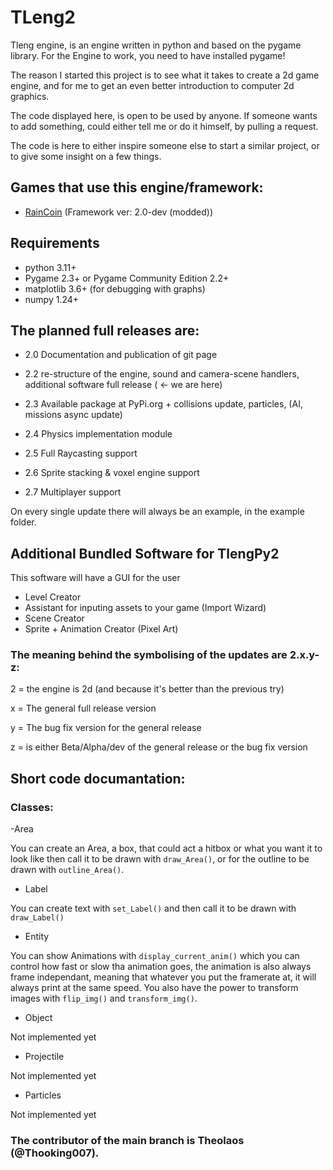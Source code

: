 # TLeng2

Tleng engine, is an engine written in python and based on the pygame library. For the Engine to work, you need to have installed pygame!

The reason I started this project is to see what it takes to create a 2d game engine, and for me to get an even better introduction to computer 2d graphics.

The code displayed here, is open to be used by anyone. If someone wants to add something, could either tell me or do it himself, by pulling a request.

The code is here to either inspire someone else to start a similar project, or to give some insight on a few things.

## Games that use this engine/framework:

- [RainCoin](https://github.com/TheooKing/RainCoin) (Framework ver: 2.0-dev (modded))

## Requirements
- python 3.11+
- Pygame 2.3+ or Pygame Community Edition 2.2+
- matplotlib 3.6+ (for debugging with graphs)
- numpy 1.24+ 


## The planned full releases are:

- 2.0 Documentation and publication of git page 

- 2.2 re-structure of the engine, sound and camera-scene handlers, additional software full release ( <- we are here)

- 2.3 Available package at PyPi.org + collisions update, particles, (AI, missions async update) 

- 2.4 Physics implementation module

- 2.5 Full Raycasting support

- 2.6 Sprite stacking & voxel engine support

- 2.7 Multiplayer support

On every single update there will always be an example, in the example folder.

## Additional Bundled Software for TlengPy2

This software will have a GUI for the user

- Level Creator
- Assistant for inputing assets to your game (Import Wizard)
- Scene Creator
- Sprite + Animation Creator (Pixel Art)

### The meaning behind the symbolising of the updates are 2.x.y-z:

2 = the engine is 2d (and because it's better than the previous try)

x = The general full release version 

y = The bug fix version for the general release

z = is either Beta/Alpha/dev of the general release or the bug fix version





## Short code documantation:

### Classes:

 -Area

You can create an Area, a box, that could act a hitbox or what you want it to look like then call it to be drawn with `draw_Area()`, or for the outline to be drawn with `outline_Area()`.

 - Label

You can create text with `set_Label()` and then call it to be drawn with `draw_Label()`

 - Entity

You can show Animations with `display_current_anim()` which you can control how fast or slow tha animation goes, the animation is also always frame independant, meaning that whatever you put the framerate at, it will always print at the same speed. You also have the power to transform images with `flip_img()` and `transform_img()`. 

 - Object

Not implemented yet

 - Projectile

Not implemented yet

 - Particles

Not implemented yet
 
 ### The contributor of the main branch is Theolaos (@Thooking007).
